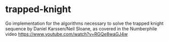 # trapped-knight
Go implementation for the algorithms necessary to solve the trapped knight sequence by Daniel Karssen/Neil Sloane, as covered in the Numberphile video https://www.youtube.com/watch?v=RGQe8waGJ4w
